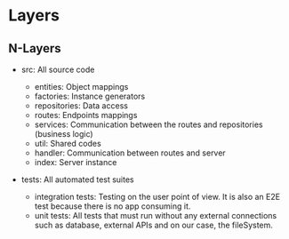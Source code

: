 # Layers

## N-Layers

- src: All source code

  - entities: Object mappings
  - factories: Instance generators
  - repositories: Data access
  - routes: Endpoints mappings
  - services: Communication between the routes and repositories (business logic)
  - util: Shared codes
  - handler: Communication between routes and server
  - index: Server instance

- tests: All automated test suites
  - integration tests: Testing on the user point of view. It is also an E2E test because there is no app consuming it.
  - unit tests: All tests that must run without any external connections such as database, external APIs and on our case, the fileSystem.
